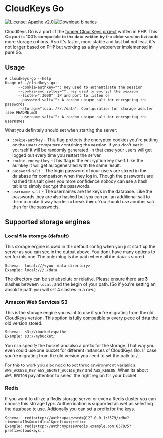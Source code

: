 # CloudKeys Go

[![License: Apache v2.0](https://badge.luzifer.io/v1/badge?color=5d79b5&title=license&text=Apache+v2.0)](http://www.apache.org/licenses/LICENSE-2.0) [![Download binaries](https://badge.luzifer.io/v1/badge?color=5d79b5&title=Download&text=on+GoBuilder.me)](https://gobuilder.me/github.com/Luzifer/cloudkeys-go)

CloudKeys Go is a port of the [former CloudKeys project](https://github.com/awesomecoders/cloudkeys) written in PHP. This Go port is 100% compatible to the data written by the older version but adds more storage options. Also it's faster, more stable and last but not least it's not longer based on PHP but working as a tiny webserver implemented in pure Go.

## Usage

```
# cloudkeys-go --help
Usage of ./cloudkeys-go:
      --cookie-authkey="": Key used to authenticate the session
      --cookie-encryptkey="": Key used to encrypt the session
      --listen=":3000": IP and port to listen on
      --password-salt="": A random unique salt for encrypting the passwords
      --storage="local:///./data": Configuration for storage adapter (see README.md)
      --username-salt="": A random unique salt for encrypting the usernames
```

What you definitely should set when starting the server:

- `cookie-authkey` - This flag protects the encrypted cookies you're putting on the users computers containing the session. If you don't set it yourself it will be randomly generated. In that case your users will get logged out every time you restart the server.
- `cookie-encryptkey` - This flag is the encryption key itself. Like the authkey it will get autogenerated with the same result.
- `password-salt` - The login password of your users are stored in the database for comparison when they log in. Though the passwords are hashed this salt gives you more confidence nobody can use a hash table to simply decrypt the passwords.
- `username-salt` - The usernames are the keys in the database. Like the passwords they are also hashed but you can put an additional salt to them to make it way harder to break them. You should use another salt than for the passwords.

## Supported storage engines

### Local file storage (default)

This storage engine is used in the default config when you just start up the server as you can see in the output above. You don't have many options to set for this one. The only thing is the path where all the data is stored.

```
Schema:  local:///<your data directory>
Example: local:///./data
```

The directory can be set absolute or relative. Please ensure there are **3** slashes between `local:` and the begin of your path. (So if you're setting an absolute path you will set 4 slashes in a row.)

### Amazon Web Services S3

This is the storage engine you want to use if you're migrating from the old CloudKeys version. This option is fully compatible to every piece of data the old version stored.

```
Schema:  s3://<bucket><path>
Example: s3://mybucket/
```

You can specify the bucket and also a prefix for the storage. That way you even could use one bucket for different instances of CloudKeys Go. In case you're migrating from the old version you need to set the path to `/`.

For this to work you also need to set three environment variables: `AWS_ACCESS_KEY`, `AWS_SECRET_ACCESS_KEY` and `AWS_REGION`. When its about `AWS_REGION` pay attention to select the right region for your bucket.

### Redis

If you want to utilize a Redis storage server or even a Redis cluster you can choose this storage type. Authentication is supported as well as selecting the database to use. Aditionally you can set a prefix for the keys.

```
Schema:  redis+tcp://auth:<password>@127.0.0.1:6379/<db>?timeout=10s&maxidle=1&prefix=<prefix>
Example: redis+tcp://auth:mypass@redis.example.com:6379/5?prefix=cloudkeys::
```
